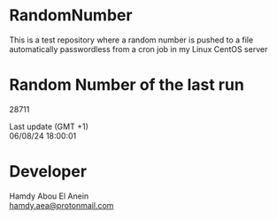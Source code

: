 # RandomNumber    
This is a test repository where a random number is pushed to a file automatically passwordless from a cron job in my Linux CentOS server    
# Random Number of the last run   
28711
      
Last update (GMT +1)    
06/08/24 18:00:01
# Developer    
Hamdy Abou El Anein   
hamdy.aea@protonmail.com
